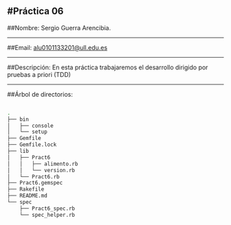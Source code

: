 #Práctica 06
------------------------------------------

##Nombre: 
 Sergio Guerra Arencibia.

------------------------------------------

##Email: 
 alu0101133201@ull.edu.es

------------------------------------------

##Descripción: 
 En esta práctica trabajaremos el desarrollo dirigido por pruebas a priori (TDD)

-----------------------------------------

##Árbol de directorios:

```bash

.
├── bin
│   ├── console
│   └── setup
├── Gemfile
├── Gemfile.lock
├── lib
│   ├── Pract6
│   │   ├── alimento.rb
│   │   └── version.rb
│   └── Pract6.rb
├── Pract6.gemspec
├── Rakefile
├── README.md
└── spec
    ├── Pract6_spec.rb
    └── spec_helper.rb



```
